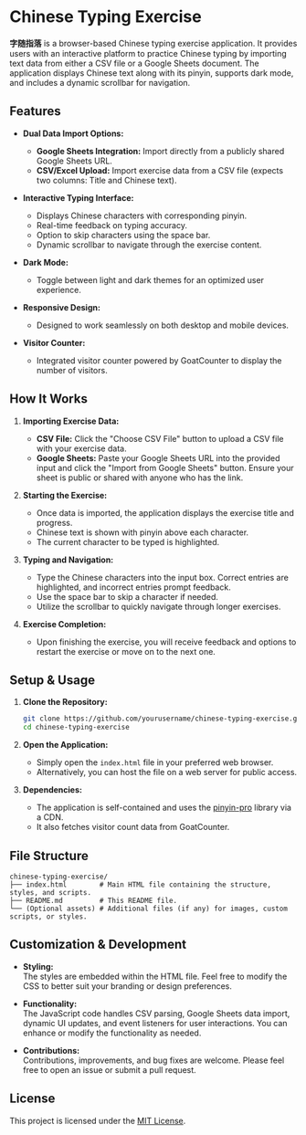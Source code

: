 # Chinese Typing Exercise

**字随指落** is a browser-based Chinese typing exercise application. It provides users with an interactive platform to practice Chinese typing by importing text data from either a CSV file or a Google Sheets document. The application displays Chinese text along with its pinyin, supports dark mode, and includes a dynamic scrollbar for navigation.

## Features

- **Dual Data Import Options:**
  - **Google Sheets Integration:** Import directly from a publicly shared Google Sheets URL.
  - **CSV/Excel Upload:** Import exercise data from a CSV file (expects two columns: Title and Chinese text).

- **Interactive Typing Interface:**  
  - Displays Chinese characters with corresponding pinyin.
  - Real-time feedback on typing accuracy.
  - Option to skip characters using the space bar.
  - Dynamic scrollbar to navigate through the exercise content.

- **Dark Mode:**  
  - Toggle between light and dark themes for an optimized user experience.

- **Responsive Design:**  
  - Designed to work seamlessly on both desktop and mobile devices.

- **Visitor Counter:**  
  - Integrated visitor counter powered by GoatCounter to display the number of visitors.

## How It Works

1. **Importing Exercise Data:**
   - **CSV File:** Click the "Choose CSV File" button to upload a CSV file with your exercise data.
   - **Google Sheets:** Paste your Google Sheets URL into the provided input and click the "Import from Google Sheets" button. Ensure your sheet is public or shared with anyone who has the link.
   
2. **Starting the Exercise:**
   - Once data is imported, the application displays the exercise title and progress.
   - Chinese text is shown with pinyin above each character.
   - The current character to be typed is highlighted.
   
3. **Typing and Navigation:**
   - Type the Chinese characters into the input box. Correct entries are highlighted, and incorrect entries prompt feedback.
   - Use the space bar to skip a character if needed.
   - Utilize the scrollbar to quickly navigate through longer exercises.
   
4. **Exercise Completion:**
   - Upon finishing the exercise, you will receive feedback and options to restart the exercise or move on to the next one.

## Setup & Usage

1. **Clone the Repository:**

   ```bash
   git clone https://github.com/yourusername/chinese-typing-exercise.git
   cd chinese-typing-exercise
   ```

2. **Open the Application:**
   - Simply open the `index.html` file in your preferred web browser.
   - Alternatively, you can host the file on a web server for public access.

3. **Dependencies:**
   - The application is self-contained and uses the [pinyin-pro](https://github.com/mozillazg/pinyin-pro) library via a CDN.
   - It also fetches visitor count data from GoatCounter.

## File Structure

```
chinese-typing-exercise/
├── index.html        # Main HTML file containing the structure, styles, and scripts.
├── README.md         # This README file.
└── (Optional assets) # Additional files (if any) for images, custom scripts, or styles.
```

## Customization & Development

- **Styling:**  
  The styles are embedded within the HTML file. Feel free to modify the CSS to better suit your branding or design preferences.

- **Functionality:**  
  The JavaScript code handles CSV parsing, Google Sheets data import, dynamic UI updates, and event listeners for user interactions. You can enhance or modify the functionality as needed.

- **Contributions:**  
  Contributions, improvements, and bug fixes are welcome. Please feel free to open an issue or submit a pull request.

## License

This project is licensed under the [MIT License](LICENSE).
